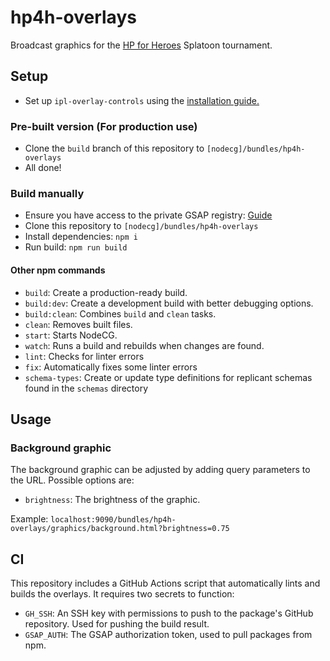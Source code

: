 # hp4h-overlays

Broadcast graphics for the [HP for Heroes](https://www.start.gg/tournament/hp-for-heroes/details) Splatoon tournament.

## Setup

- Set up `ipl-overlay-controls` using the [installation guide.](https://ipl-overlay-controls.readthedocs.io/en/latest/users-guide/#installation)

### Pre-built version (For production use)

- Clone the `build` branch of this repository to `[nodecg]/bundles/hp4h-overlays`
- All done!

### Build manually

- Ensure you have access to the private GSAP registry: [Guide](https://greensock.com/docs/v3/Installation#private)
- Clone this repository to `[nodecg]/bundles/hp4h-overlays`
- Install dependencies: `npm i`
- Run build: `npm run build`

#### Other npm commands

- `build`: Create a production-ready build.
- `build:dev`: Create a development build with better debugging options.
- `build:clean`: Combines `build` and `clean` tasks.
- `clean`: Removes built files.
- `start`: Starts NodeCG.
- `watch`: Runs a build and rebuilds when changes are found.
- `lint`: Checks for linter errors
- `fix`: Automatically fixes some linter errors
- `schema-types`: Create or update type definitions for replicant schemas found in the `schemas` directory

## Usage

### Background graphic

The background graphic can be adjusted by adding query parameters to the URL. Possible options are:
- `brightness`: The brightness of the graphic.

Example: `localhost:9090/bundles/hp4h-overlays/graphics/background.html?brightness=0.75`

## CI

This repository includes a GitHub Actions script that automatically lints and builds the overlays.
It requires two secrets to function:

- `GH_SSH`: An SSH key with permissions to push to the package's GitHub repository. Used for pushing the build result.
- `GSAP_AUTH`: The GSAP authorization token, used to pull packages from npm.
